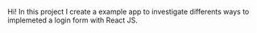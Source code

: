 Hi! In this project I create a example app to investigate differents ways to implemeted a login form with React JS.

